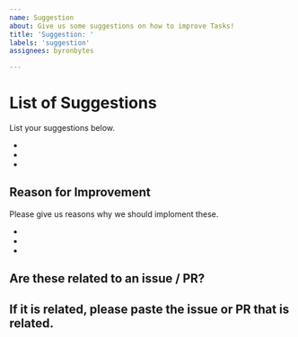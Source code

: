 ```yaml
---
name: Suggestion
about: Give us some suggestions on how to improve Tasks!
title: 'Suggestion: '
labels: 'suggestion'
assignees: byronbytes

---
```


# List of Suggestions
List your suggestions below.

-
-
-

## Reason for Improvement
Please give us reasons why we should imploment these.

-
-
-

## Are these related to an issue / PR?
If it is related, please paste the issue or PR that is related.
-


